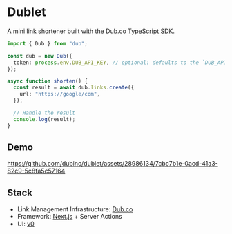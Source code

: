 # Dublet

A mini link shortener built with the Dub.co [TypeScript SDK](https://www.npmjs.com/package/dub).

```typescript
import { Dub } from "dub";

const dub = new Dub({
  token: process.env.DUB_API_KEY, // optional: defaults to the `DUB_API_KEY` environment variable
});

async function shorten() {
  const result = await dub.links.create({
    url: "https://google/com",
  });

  // Handle the result
  console.log(result);
}
```

## Demo

https://github.com/dubinc/dublet/assets/28986134/7cbc7b1e-0acd-41a3-82c9-5c8fa5c57164

## Stack

- Link Management Infrastructure: [Dub.co](https://dub.co/api)
- Framework: [Next.js](https://nextjs.org/) + Server Actions
- UI: [v0](https://v0.dev/)
